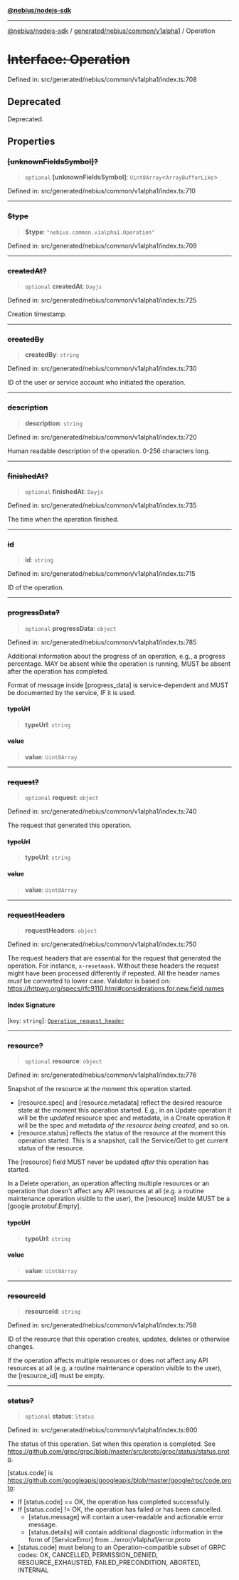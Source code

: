 [**@nebius/nodejs-sdk**](../../../../../README.md)

***

[@nebius/nodejs-sdk](../../../../../README.md) / [generated/nebius/common/v1alpha1](../README.md) / Operation

# ~~Interface: Operation~~

Defined in: src/generated/nebius/common/v1alpha1/index.ts:708

## Deprecated

Deprecated.

## Properties

### ~~\[unknownFieldsSymbol\]?~~

> `optional` **\[unknownFieldsSymbol\]**: `Uint8Array`\<`ArrayBufferLike`\>

Defined in: src/generated/nebius/common/v1alpha1/index.ts:710

***

### ~~$type~~

> **$type**: `"nebius.common.v1alpha1.Operation"`

Defined in: src/generated/nebius/common/v1alpha1/index.ts:709

***

### ~~createdAt?~~

> `optional` **createdAt**: `Dayjs`

Defined in: src/generated/nebius/common/v1alpha1/index.ts:725

Creation timestamp.

***

### ~~createdBy~~

> **createdBy**: `string`

Defined in: src/generated/nebius/common/v1alpha1/index.ts:730

ID of the user or service account who initiated the operation.

***

### ~~description~~

> **description**: `string`

Defined in: src/generated/nebius/common/v1alpha1/index.ts:720

Human readable description of the operation. 0-256 characters long.

***

### ~~finishedAt?~~

> `optional` **finishedAt**: `Dayjs`

Defined in: src/generated/nebius/common/v1alpha1/index.ts:735

The time when the operation finished.

***

### ~~id~~

> **id**: `string`

Defined in: src/generated/nebius/common/v1alpha1/index.ts:715

ID of the operation.

***

### ~~progressData?~~

> `optional` **progressData**: `object`

Defined in: src/generated/nebius/common/v1alpha1/index.ts:785

Additional information about the progress of an operation, e.g., a progress percentage.
 MAY be absent while the operation is running, MUST be absent after the operation has completed.

 Format of message inside [progress_data] is service-dependent and MUST be documented by the
 service, IF it is used.

#### ~~typeUrl~~

> **typeUrl**: `string`

#### ~~value~~

> **value**: `Uint8Array`

***

### ~~request?~~

> `optional` **request**: `object`

Defined in: src/generated/nebius/common/v1alpha1/index.ts:740

The request that generated this operation.

#### ~~typeUrl~~

> **typeUrl**: `string`

#### ~~value~~

> **value**: `Uint8Array`

***

### ~~requestHeaders~~

> **requestHeaders**: `object`

Defined in: src/generated/nebius/common/v1alpha1/index.ts:750

The request headers that are essential for the request that generated the operation.
 For instance, `x-resetmask`. Without these headers the request might have been processed
 differently if repeated.
 All the header names *must* be converted to lower case.
 Validator is based on:
 https://httpwg.org/specs/rfc9110.html#considerations.for.new.field.names

#### Index Signature

\[`key`: `string`\]: [`Operation_request_header`](Operation_request_header.md)

***

### ~~resource?~~

> `optional` **resource**: `object`

Defined in: src/generated/nebius/common/v1alpha1/index.ts:776

Snapshot of the resource at the moment this operation started.
 - [resource.spec] and [resource.metadata] reflect the desired resource state at the moment
   this operation started.
   E.g., in an Update operation it will be the *updated* resource spec and metadata,
   in a Create operation it will be the spec and metadata *of the resource being created*,
   and so on.
 - [resource.status] reflects the status of the resource at the moment this operation started.
   This is a snapshot, call the <Resource>Service/Get to get current status of the resource.

 The [resource] field MUST never be updated *after* this operation has started.

 In a Delete operation, an operation affecting multiple resources or an operation that doesn't
 affect any API resources at all (e.g. a routine maintenance operation visible to the user),
 the [resource] inside MUST be a [google.protobuf.Empty].

#### ~~typeUrl~~

> **typeUrl**: `string`

#### ~~value~~

> **value**: `Uint8Array`

***

### ~~resourceId~~

> **resourceId**: `string`

Defined in: src/generated/nebius/common/v1alpha1/index.ts:758

ID of the resource that this operation creates, updates, deletes or otherwise changes.

 If the operation affects multiple resources or does not affect any API resources at all
 (e.g. a routine maintenance operation visible to the user), the [resource_id] must be empty.

***

### ~~status?~~

> `optional` **status**: `Status`

Defined in: src/generated/nebius/common/v1alpha1/index.ts:800

The status of this operation. Set when this operation is completed.
 See https://github.com/grpc/grpc/blob/master/src/proto/grpc/status/status.proto.

 [status.code] is https://github.com/googleapis/googleapis/blob/master/google/rpc/code.proto:
 - If [status.code] == OK, the operation has completed successfully.
 - If [status.code] != OK, the operation has failed or has been cancelled.
   - [status.message] will contain a user-readable and actionable error message.
   - [status.details] will contain additional diagnostic information in the form of
     [ServiceError] from ../error/v1alpha1/error.proto
 - [status.code] must belong to an Operation-compatible subset of GRPC codes:
   OK, CANCELLED, PERMISSION_DENIED, RESOURCE_EXHAUSTED, FAILED_PRECONDITION, ABORTED, INTERNAL

